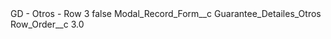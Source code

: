 <?xml version="1.0" encoding="UTF-8"?>
<CustomMetadata xmlns="http://soap.sforce.com/2006/04/metadata" xmlns:xsi="http://www.w3.org/2001/XMLSchema-instance" xmlns:xsd="http://www.w3.org/2001/XMLSchema">
    <label>GD - Otros - Row 3</label>
    <protected>false</protected>
    <values>
        <field>Modal_Record_Form__c</field>
        <value xsi:type="xsd:string">Guarantee_Detailes_Otros</value>
    </values>
    <values>
        <field>Row_Order__c</field>
        <value xsi:type="xsd:double">3.0</value>
    </values>
</CustomMetadata>
